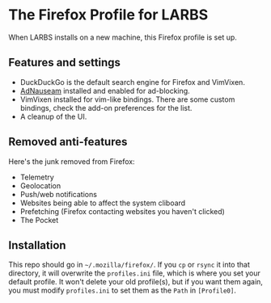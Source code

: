 # The Firefox Profile for LARBS

When LARBS installs on a new machine, this Firefox profile is set up.

## Features and settings

- DuckDuckGo is the default search engine for Firefox and VimVixen.
- [AdNauseam](https://adnauseam.io/) installed and enabled for ad-blocking.
- VimVixen installed for vim-like bindings. There are some custom bindings,
  check the add-on preferences for the list.
- A cleanup of the UI.

## Removed anti-features

Here's the junk removed from Firefox:

- Telemetry
- Geolocation
- Push/web notifications
- Websites being able to affect the system cliboard
- Prefetching (Firefox contacting websites you haven't clicked)
- The Pocket

## Installation

This repo should go in `~/.mozilla/firefox/`. If you `cp` or `rsync` it into
that directory, it will overwrite the `profiles.ini` file, which is where you
set your default profile. It won't delete your old profile(s), but if you want
them again, you must modify `profiles.ini` to set them as the `Path` in
`[Profile0]`.
